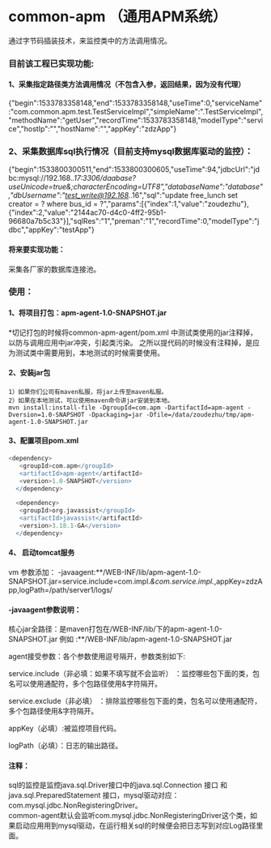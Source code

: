 # common-apm （通用APM系统）  

通过字节码插装技术，来监控类中的方法调用情况。  

### 目前该工程已实现功能:  

#### 1、采集指定路径类方法调用情况（不包含入参，返回结果，因为没有代理）  

{"begin":1533783358148,"end":1533783358148,"useTime":0,"serviceName":"com.common.apm.test.TestServiceImpl","simpleName":".TestServiceImpl","methodName":"getUser","recordTime":1533783358148,"modelType":"service","hostIp":"","hostName":"","appKey":"zdzApp"}  

### 2、采集数据库sql执行情况（目前支持mysql数据库驱动的监控）：
{"begin":1533800300511,"end":1533800300605,"useTime":94,"jdbcUrl":"jdbc:mysql://192.168.*.17:3306/daabase?<br>useUnicode=true&;characterEncoding=UTF8","databaseName":"database","dbUsername":"test_write@192.168.*.16","sql":"update free_lunch set creator = ? where bus_id = ?","params":[{"index":1,"value":"zoudezhu"},{"index":2,"value":"2144ac70-d4c0-4ff2-95b1-96680a7b5c33"}],"sqlRes":"1","preman":"1","recordTime":0,"modelType":"jdbc","appKey":"testApp"}
#### 将来要实现功能：
采集各厂家的数据库连接池。

### 使用：
#### 1、将项目打包：apm-agent-1.0-SNAPSHOT.jar
   *切记打包的时候将common-apm-agent/pom.xml 中测试类使用的jar注释掉，以防与调用应用中jar冲突，引起类污染。
   之所以提代码的时候没有注释掉，是应为测试类中需要用到，本地测试的时候需要使用。
#### 2、安装jar包
    1）如果你们公司有maven私服，将jar上传至maven私服。
    2）如果在本地测试，可以使用maven命令讲jar安装到本地。
    mvn install:install-file -DgroupId=com.apm -DartifactId=apm-agent -Dversion=1.0-SNAPSHOT -Dpackaging=jar -Dfile=/data/zoudezhu/tmp/apm-agent-1.0-SNAPSHOT.jar
#### 3、配置项目pom.xml
``` gradle
<dependency>
   <groupId>com.apm</groupId>
   <artifactId>apm-agent</artifactId>
   <version>1.0-SNAPSHOT</version>
  </dependency>

  <dependency>
   <groupId>org.javassist</groupId>
   <artifactId>javassist</artifactId>
   <version>3.18.1-GA</version>
  </dependency>
  ```
#### 4、 启动tomcat服务
 vm 参数添加：
 -javaagent:**/WEB-INF/lib/apm-agent-1.0-SNAPSHOT.jar=service.include=com.impl.*&com.service.impl.*,appKey=zdzApp,logPath=/path/server1/logs/
 
 #### -javaagent参数说明：  
 
 核心jar全路径：是maven打包在/WEB-INF/lib/下的apm-agent-1.0-SNAPSHOT.jar  例如 :**/WEB-INF/lib/apm-agent-1.0-SNAPSHOT.jar    
 
 agent接受参数：各个参数使用逗号隔开，参数类别如下:  
 
 service.include（非必填：如果不填写就不会监听） ：监控哪些包下面的类，包名可以使用通配符，多个包路径使用&字符隔开。  
 
 service.exclude（非必填） ：排除监控哪些包下面的类，包名可以使用通配符，多个包路径使用&字符隔开。  
 
 appKey（必填）:被监控项目代码。  
 
 logPath（必填）：日志的输出路径。  
 
 
 #### 注释：
 sql的监控是监控java.sql.Driver接口中的java.sql.Connection 接口 和 java.sql.PreparedStatement 接口，mysql驱动对应：com.mysql.jdbc.NonRegisteringDriver。  
 common-agent默认会监听com.mysql.jdbc.NonRegisteringDriver这个类，如果启动应用用到mysql驱动，在运行相关sql的时候便会把日志写到对应Log路径里面。
 
 
